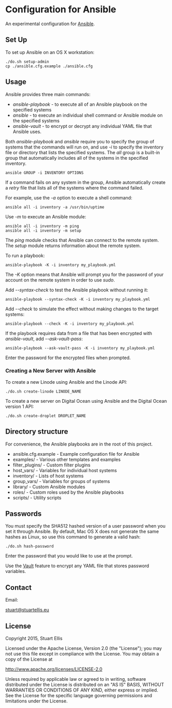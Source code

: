 # Configuration for Ansible

An experimental configuration for [Ansible](http://www.ansible.com).

## Set Up ##

To set up Ansible on an OS X workstation:

    ./do.sh setup-admin
    cp ./ansible.cfg.example ./ansible.cfg

## Usage ##

Ansible provides three main commands:

* *ansible-playbook* - to execute all of an Ansible playbook on the specified systems
* *ansible* - to execute an individual shell command or Ansible module on the specified systems
* *ansible-vault* - to encrypt or decrypt any individual YAML file that Ansible uses.

Both *ansible-playbook* and *ansible* require you to specify the group of systems that the commands will run on, and use *-i* to specify the inventory file or directory that lists the specified systems. The *all* group is a built-in group that automatically includes all of the systems in the specified inventory.

    ansible GROUP -i INVENTORY OPTIONS

If a command fails on any system in the group, Ansible automatically create a *retry* file that lists all of the systems where the command failed.

For example, use the *-a* option to execute a shell command:

    ansible all -i inventory -a /usr/bin/uptime

Use *-m* to execute an Ansible module:

    ansible all -i inventory -m ping
    ansible all -i inventory -m setup

The *ping* module checks that Ansible can connect to the remote system. The *setup* module returns information about the remote system.

To run a playbook:

    ansible-playbook -K -i inventory my_playbook.yml

The *-K* option means that Ansible will prompt you for the password of your account on the remote system in order to use *sudo*.

Add *--syntax-check* to test the Ansible playbook without running it:

    ansible-playbook --syntax-check -K -i inventory my_playbook.yml

Add *--check* to simulate the effect without making changes to the target systems:

    ansible-playbook --check -K -i inventory my_playbook.yml

If the playbook requires data from a file that has been encrypted with *ansible-vault*, add  *--ask-vault-pass*:

    ansible-playbook --ask-vault-pass -K -i inventory my_playbook.yml

Enter the password for the encrypted files when prompted.

### Creating a New Server with Ansible ###

To create a new Linode using Ansible and the Linode API:

    ./do.sh create-linode LINODE_NAME

To create a new server on Digital Ocean using Ansible and the Digital Ocean version 1 API:

    ./do.sh create-droplet DROPLET_NAME

## Directory structure ##

For convenience, the Ansible playbooks are in the root of this project.

* ansible.cfg.example - Example configuration file for Ansible
* examples/ - Various other templates and examples
* filter_plugins/ - Custom filter plugins
* host_vars/ - Variables for individual host systems
* inventory/ - Lists of host systems
* group_vars/ - Variables for groups of systems  
* library/ - Custom Ansible modules
* roles/ - Custom roles used by the Ansible playbooks
* scripts/ - Utility scripts

## Passwords ##

You must specify the SHA512 hashed version of a user password when you set it through Ansible. By default, Mac OS X does not generate the same hashes as Linux, so use this command to generate a valid hash:

    ./do.sh hash-password

Enter the password that you would like to use at the prompt.

Use the [Vault](http://docs.ansible.com/playbooks_vault.html) feature to encrypt any YAML file that stores password variables.

## Contact ##

Email:

<stuart@stuartellis.eu>

## License ##

Copyright 2015, Stuart Ellis

Licensed under the Apache License, Version 2.0 (the "License");
you may not use this file except in compliance with the License.
You may obtain a copy of the License at

<http://www.apache.org/licenses/LICENSE-2.0>

Unless required by applicable law or agreed to in writing, software
distributed under the License is distributed on an "AS IS" BASIS,
WITHOUT WARRANTIES OR CONDITIONS OF ANY KIND, either express or implied.
See the License for the specific language governing permissions and
limitations under the License.
